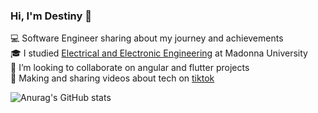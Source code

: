 ### Hi, I'm Destiny 👋

💻 Software Engineer sharing about my journey and achievements<br/>
🎓 I studied [Electrical and Electronic Engineering](https://www.madonnauniversity.edu.ng/) at Madonna University<br/>
👥 I’m looking to collaborate on angular and flutter projects<br/>
🤔 Making and sharing videos about tech on [tiktok](http://tiktok.com/@9thone)<br/>




![Anurag's GitHub stats](https://github-readme-stats.vercel.app/api?username=seni0rDEV&show_icons=true&theme=radical)
